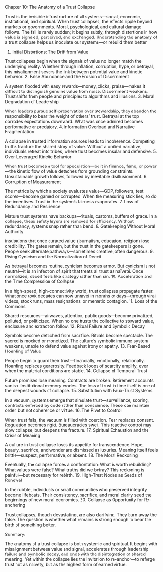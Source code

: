 Chapter 10: The Anatomy of a Trust Collapse

Trust is the invisible infrastructure of all systems—social, economic, institutional, and spiritual. When trust collapses, the effects ripple beyond markets or governments. Moral, psychological, and cultural damage follows. The fall is rarely sudden; it begins subtly, through distortions in how value is signaled, perceived, and exchanged. Understanding the anatomy of a trust collapse helps us inoculate our systems—or rebuild them better.
1. Initial Distortions: The Drift from Value

Trust collapses begin when the signals of value no longer match the underlying reality. Whether through inflation, corruption, hype, or betrayal, this misalignment severs the link between potential value and kinetic behavior.
2. False Abundance and the Erosion of Discernment

A system flooded with easy rewards—money, clicks, praise—makes it difficult to distinguish genuine value from noise. Discernment weakens. Trust shifts from people and principles to algorithms and illusions.
3. Moral Degradation of Leadership

When leaders pursue self-preservation over stewardship, they abandon the responsibility to bear the weight of others’ trust. Betrayal at the top corrodes expectations downward. What was once admired becomes performative or predatory.
4. Information Overload and Narrative Fragmentation

A collapse in trusted information sources leads to incoherence. Competing truths fracture the shared story of value. Without a unified narrative, individuals retreat into tribes, where trust becomes insular and defensive.
5. Over-Leveraged Kinetic Behavior

When trust becomes a tool for speculation—be it in finance, fame, or power—the kinetic flow of value detaches from grounding constraints. Unsustainable growth follows, followed by inevitable disillusionment.
6. Corruption of Measurement

The metrics by which a society evaluates value—GDP, followers, test scores—become gamed or corrupted. When the measuring stick lies, so do the incentives. Trust in the system’s fairness evaporates.
7. Loss of Redundancy and Resilience

Mature trust systems have backups—rituals, customs, buffers of grace. In a collapse, these safety layers are removed for efficiency. Without redundancy, systems snap rather than bend.
8. Gatekeeping Without Moral Authority

Institutions that once curated value (journalism, education, religion) lose credibility. The gates remain, but the trust in the gatekeepers is gone. People seek alternate pathways—sometimes creative, often dangerous.
9. Rising Cynicism and the Normalization of Deceit

As betrayal becomes routine, cynicism becomes armor. But cynicism is not neutral—it is an infection of spirit that treats all trust as naïveté. Once normalized, deceit feels like strategy rather than sin.
10. Acceleration and the Time Compression of Collapse

In a high-speed, high-connectivity world, trust collapses propagate faster. What once took decades can now unravel in months or days—through viral videos, stock runs, mass resignations, or memetic contagion.
11. Loss of the Commons

Shared resources—airwaves, attention, public goods—become privatized, polluted, or politicized. When no one trusts the collective to steward value, enclosure and extraction follow.
12. Ritual Failure and Symbolic Decay

Symbols become detached from sacrifice. Rituals become spectacle. The sacred is mocked or monetized. The culture’s symbolic immune system weakens, unable to defend value against irony or apathy.
13. Fear-Based Hoarding of Value

People begin to guard their trust—financially, emotionally, relationally. Hoarding replaces generosity. Feedback loops of scarcity amplify, even when the material conditions are stable.
14. Collapse of Temporal Trust

Future promises lose meaning. Contracts are broken. Retirement accounts vanish. Institutional memory erodes. The loss of trust in time itself is one of the deepest wounds of collapse.
15. Substitution with Faux-Trust Systems

In a vacuum, systems emerge that simulate trust—surveillance, scoring, contracts enforced by code rather than conscience. These can maintain order, but not coherence or virtue.
16. The Pivot to Control

When trust fails, the vacuum is filled with coercion. Fear replaces consent. Regulation becomes rigid. Bureaucracies swell. This reactive control may slow collapse, but deepens the fracture.
17. Spiritual Exhaustion and the Crisis of Meaning

A culture in trust collapse loses its appetite for transcendence. Hope, beauty, sacrifice, and wonder are dismissed as luxuries. Meaning itself feels brittle—suspect, performative, or absent.
18. The Moral Reckoning

Eventually, the collapse forces a confrontation: What is worth rebuilding? What values were false? What truths did we betray? This reckoning is painful—but necessary for rebirth.
19. High-Trust Nodes as Seeds of Renewal

In the rubble, individuals or small communities who preserved integrity become lifeboats. Their consistency, sacrifice, and moral clarity seed the beginnings of new moral economies.
20. Collapse as Opportunity for Re-anchoring

Trust collapses, though devastating, are also clarifying. They burn away the false. The question is whether what remains is strong enough to bear the birth of something better.

Summary:

The anatomy of a trust collapse is both systemic and spiritual. It begins with misalignment between value and signal, accelerates through leadership failure and symbolic decay, and ends with the disintegration of shared meaning. Yet within the collapse lies the invitation to re-anchor—to reforge trust not as naivety, but as the highest form of earned virtue.
